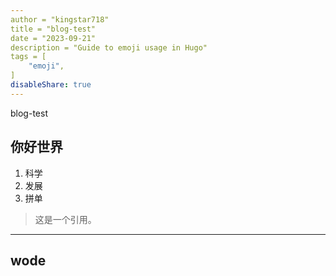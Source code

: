 ```yaml
---
author = "kingstar718"
title = "blog-test"
date = "2023-09-21"
description = "Guide to emoji usage in Hugo"
tags = [
    "emoji",
]
disableShare: true
---
```


blog-test

## 你好世界

1. 科学
2. 发展
3. 拼单

> 这是一个引用。

---

## wode 

